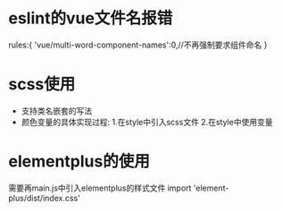 # eslint的vue文件名报错
rules:{
    'vue/multi-word-component-names':0,//不再强制要求组件命名
  }

# scss使用
- 支持类名嵌套的写法
- 颜色变量的具体实现过程:
 1.在style中引入scss文件
 2.在style中使用变量


# elementplus的使用
需要再main.js中引入elementplus的样式文件
import 'element-plus/dist/index.css'

